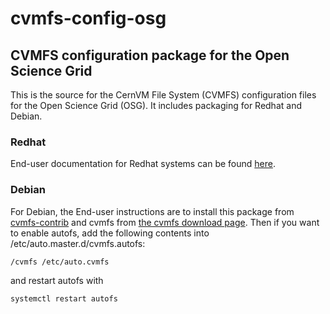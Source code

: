 # cvmfs-config-osg

## CVMFS configuration package for the Open Science Grid

This is the source for the CernVM File System (CVMFS) configuration
files for the Open Science Grid (OSG).  It includes packaging for
Redhat and Debian.

### Redhat

End-user documentation for Redhat systems can be found
[here](https://opensciencegrid.org/docs/worker-node/install-cvmfs/).

### Debian

For Debian, the End-user instructions are to install this package from
[cvmfs-contrib](https://cvmfs-contrib.github.io) and cvmfs from
[the cvmfs download page](https://cernvm.cern.ch/portal/filesystem/downloads).
Then if you want to enable autofs, add the following contents
into /etc/auto.master.d/cvmfs.autofs:
```
/cvmfs /etc/auto.cvmfs
```
and restart autofs with
```
systemctl restart autofs
```
